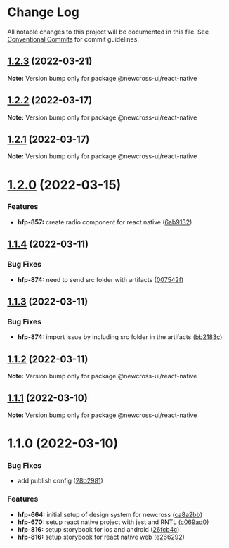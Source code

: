# Change Log

All notable changes to this project will be documented in this file.
See [Conventional Commits](https://conventionalcommits.org) for commit guidelines.

## [1.2.3](https://bitbucket.org/newcrossdev/newcross-ui/compare/@newcross-ui/react-native@1.2.2...@newcross-ui/react-native@1.2.3) (2022-03-21)

**Note:** Version bump only for package @newcross-ui/react-native





## [1.2.2](https://bitbucket.org/newcrossdev/newcross-ui/compare/@newcross-ui/react-native@1.2.1...@newcross-ui/react-native@1.2.2) (2022-03-17)

**Note:** Version bump only for package @newcross-ui/react-native





## [1.2.1](https://bitbucket.org/newcrossdev/newcross-ui/compare/@newcross-ui/react-native@1.2.0...@newcross-ui/react-native@1.2.1) (2022-03-17)

**Note:** Version bump only for package @newcross-ui/react-native





# [1.2.0](https://bitbucket.org/newcrossdev/newcross-ui/compare/@newcross-ui/react-native@1.1.4...@newcross-ui/react-native@1.2.0) (2022-03-15)


### Features

* **hfp-857:** create radio component for react native ([6ab9132](https://bitbucket.org/newcrossdev/newcross-ui/commits/6ab91322a03b06af18fbb04ea0a84494b3f31aec))





## [1.1.4](https://bitbucket.org/newcrossdev/newcross-ui/compare/@newcross-ui/react-native@1.1.3...@newcross-ui/react-native@1.1.4) (2022-03-11)


### Bug Fixes

* **hfp-874:** need to send src folder with artifacts ([007542f](https://bitbucket.org/newcrossdev/newcross-ui/commits/007542fec97d1ba3262591c09ad931d32dd476ec))





## [1.1.3](https://bitbucket.org/newcrossdev/newcross-ui/compare/@newcross-ui/react-native@1.1.2...@newcross-ui/react-native@1.1.3) (2022-03-11)


### Bug Fixes

* **hfp-874:** import issue by including src folder in the artifacts ([bb2183c](https://bitbucket.org/newcrossdev/newcross-ui/commits/bb2183c64f903b8648fed0363803e7c2a40eb4ef))





## [1.1.2](https://bitbucket.org/newcrossdev/newcross-ui/compare/@newcross-ui/react-native@1.1.1...@newcross-ui/react-native@1.1.2) (2022-03-11)

**Note:** Version bump only for package @newcross-ui/react-native





## [1.1.1](https://bitbucket.org/newcrossdev/newcross-ui/compare/@newcross-ui/react-native@1.1.0...@newcross-ui/react-native@1.1.1) (2022-03-10)

**Note:** Version bump only for package @newcross-ui/react-native





# 1.1.0 (2022-03-10)


### Bug Fixes

* add publish config ([28b2981](https://bitbucket.org/newcrossdev/newcross-ui/commits/28b2981c637b69ba9afcb8ce2f75b9712ed30f9d))


### Features

* **hfp-664:** initial setup of design system for newcross ([ca8a2bb](https://bitbucket.org/newcrossdev/newcross-ui/commits/ca8a2bb3eb3aa85f22dac9ff76d9378c25a1a817))
* **hfp-670:** setup react native project with jest and RNTL ([c069ad0](https://bitbucket.org/newcrossdev/newcross-ui/commits/c069ad0ff8ad6313d1e8da8e68edb214384528e1))
* **hfp-816:** setup storybook for ios and android ([26fcb4c](https://bitbucket.org/newcrossdev/newcross-ui/commits/26fcb4ccd3954ad38ca645674bb8f3d50bfc650c))
* **hfp-816:** setup storybook for react native web ([e266292](https://bitbucket.org/newcrossdev/newcross-ui/commits/e26629217bd6754658600062e362526168430e60))
